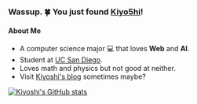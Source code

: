 ### Wassup. :four_leaf_clover: You just found [Kiyo5hi](https://k1yoshi.com/)!

#### About Me

- A computer science major :computer: that loves **Web** and **AI**.
- Student at [UC San Diego](https://ucsd.edu/).
- Loves math and physics but not good at neither.
- Visit [Kiyoshi's blog](https://blog.k1yoshi.com) sometimes maybe?

[![Kiyoshi's GitHub stats](https://github-readme-stats.vercel.app/api?username=Kiyo5hi&theme=transparent&show_icons=true)](https://github.com/anuraghazra/github-readme-stats)
